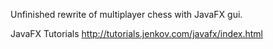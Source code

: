 
Unfinished rewrite of multiplayer chess with JavaFX gui.

JavaFX Tutorials
http://tutorials.jenkov.com/javafx/index.html
